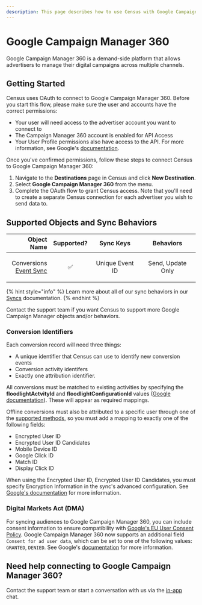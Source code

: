 ```yaml
---
description: This page describes how to use Census with Google Campaign Manager 360.
---
```


# Google Campaign Manager 360

Google Campaign Manager 360 is a demand-side platform that allows advertisers to manage their digital campaigns across multiple channels.

## Getting Started

Census uses OAuth to connect to Google Campaign Manager 360. Before you start this flow, please make sure the user and accounts have the correct permissions:

* Your user will need access to the advertiser account you want to connect to
* The Campaign Manager 360 account is enabled for API Access
* Your User Profile permissions also have access to the API. For more information, see Google's [documentation](https://developers.google.com/doubleclick-advertisers/getting_started).

Once you've confirmed permissions, follow these steps to connect Census to Google Campaign Manager 360:

1. Navigate to the **Destinations** page in Census and click **New Destination**.
2. Select **Google Campaign Manager 360** from the menu.
3. Complete the OAuth flow to grant Census access. Note that you'll need to create a separate Census connection for each advertiser you wish to send data to.

## Supported Objects and Sync Behaviors <a href="#supported-objects-and-sync-behaviors" id="supported-objects-and-sync-behaviors"></a>

|                                                                                            **Object Name** | **Supported?** |  **Sync Keys**  |   **Behaviors**   |
| ---------------------------------------------------------------------------------------------------------: | :------------: | :-------------: | :---------------: |
| <p>Conversions<br><a href="../basics/defining-source-data/events/#defining-event-syncs">Event Sync</a></p> |        ✅       | Unique Event ID | Send, Update Only |

{% hint style="info" %}
Learn more about all of our sync behaviors in our [Syncs](../syncs/overview.md) documentation.
{% endhint %}

Contact the support team if you want Census to support more Google Campaign Manager objects and/or behaviors.

### Conversion Identifiers

Each conversion record will need three things:

* A unique identifier that Census can use to identify new conversion events
* Conversion activity identifers
* Exactly one attribution identifier.

All conversions must be matched to existing activities by specifying the **floodlightActvityId** and **floodlightConfigurationId** values ([Google documentation](https://developers.google.com/doubleclick-advertisers/guides/conversions_overview#match_conversions_to_activities)). These will appear as required mappings.

Offline conversions must also be attributed to a specific user through one of the [supported methods](https://developers.google.com/doubleclick-advertisers/guides/conversions_overview#match_conversions_to_activities), so you must add a mapping to exactly one of the following fields:

* Encrypted User ID
* Encrypted User ID Candidates
* Mobile Device ID
* Google Click ID
* Match ID
* Display Click ID

When using the Encrypted User ID, Encrypted User ID Candidates, you must specify Encryption Information in the sync's advanced configuration. See [Google's documentation](https://developers.google.com/doubleclick-advertisers/guides/conversions_upload#specify_encryption_info) for more information.

### Digital Markets Act (DMA)

For syncing audiences to Google Campaign Manager 360, you can include consent information to ensure compatibility with [Google's EU User Consent Policy](https://www.google.com/about/company/user-consent-policy/). Google Campaign Manager 360 now supports an additional field `Consent for ad user data`, which can be set to one of the following values: `GRANTED`, `DENIED`. See Google's [documentation](https://developers.google.com/doubleclick-advertisers/rest/v4/Conversion#FIELDS.ad_user_data_consent) for more information.

## Need help connecting to Google Campaign Manager 360?

Contact the support team or start a conversation with us via the [in-app](https://app.getcensus.com) chat.
